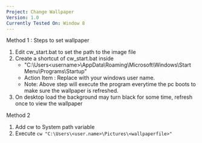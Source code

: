 ```yaml
---
Project: Change Wallpaper 
Version: 1.0
Currently Tested On: Window 8
---
```

Method 1 : Steps to set wallpaper
1. Edit cw_start.bat to set the path to the image file 
2. Create a shortcut of cw_start.bat inside 
   - "C:\Users\<username>\AppData\Roaming\Microsoft\Windows\Start Menu\Programs\Startup"
   - Action Item : Replace <username> with your windows user name. 
   - Note: Above step will execute the program everytime the pc boots to make sure the wallpaper is refreshed.
3. On desktop load the background may turn black for some time, refresh once to view the wallpaper

Method 2
1. Add cw to System path variable
2. Execute ```cw "C:\Users\<user.name>\Pictures\<wallpaperfile>"```
